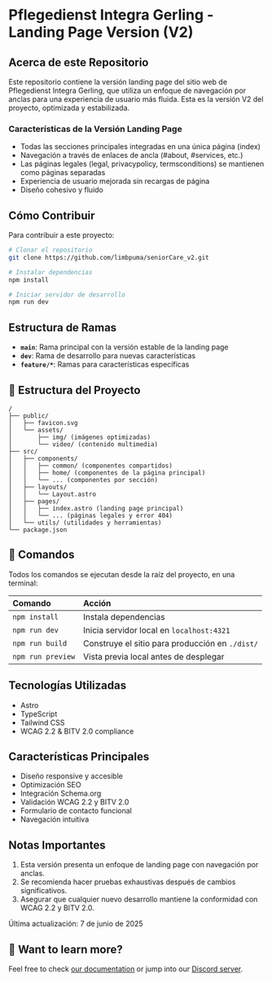 # Pflegedienst Integra Gerling - Landing Page Version (V2)

## Acerca de este Repositorio

Este repositorio contiene la versión landing page del sitio web de Pflegedienst Integra Gerling, que utiliza un enfoque de navegación por anclas para una experiencia de usuario más fluida. Esta es la versión V2 del proyecto, optimizada y estabilizada.

### Características de la Versión Landing Page

- Todas las secciones principales integradas en una única página (index)
- Navegación a través de enlaces de ancla (#about, #services, etc.)
- Las páginas legales (legal, privacypolicy, termsconditions) se mantienen como páginas separadas
- Experiencia de usuario mejorada sin recargas de página
- Diseño cohesivo y fluido

## Cómo Contribuir

Para contribuir a este proyecto:

```bash
# Clonar el repositorio
git clone https://github.com/limbpuma/seniorCare_v2.git

# Instalar dependencias
npm install

# Iniciar servidor de desarrollo
npm run dev
```

## Estructura de Ramas

- **`main`**: Rama principal con la versión estable de la landing page
- **`dev`**: Rama de desarrollo para nuevas características
- **`feature/*`**: Ramas para características específicas

## 🚀 Estructura del Proyecto

```text
/
├── public/
│   ├── favicon.svg
│   └── assets/
│       ├── img/ (imágenes optimizadas)
│       └── video/ (contenido multimedia)
├── src/
│   ├── components/
│   │   ├── common/ (componentes compartidos)
│   │   ├── home/ (componentes de la página principal)
│   │   └── ... (componentes por sección)
│   ├── layouts/
│   │   └── Layout.astro
│   ├── pages/
│   │   ├── index.astro (landing page principal)
│   │   └── ... (páginas legales y error 404)
│   └── utils/ (utilidades y herramientas)
└── package.json
```

## 🧞 Comandos

Todos los comandos se ejecutan desde la raíz del proyecto, en una terminal:

| Comando                   | Acción                                           |
| :------------------------ | :----------------------------------------------- |
| `npm install`             | Instala dependencias                             |
| `npm run dev`             | Inicia servidor local en `localhost:4321`        |
| `npm run build`           | Construye el sitio para producción en `./dist/`  |
| `npm run preview`         | Vista previa local antes de desplegar            |

## Tecnologías Utilizadas

- Astro
- TypeScript
- Tailwind CSS
- WCAG 2.2 & BITV 2.0 compliance

## Características Principales

- Diseño responsive y accesible
- Optimización SEO
- Integración Schema.org
- Validación WCAG 2.2 y BITV 2.0
- Formulario de contacto funcional
- Navegación intuitiva

## Notas Importantes

1. Esta versión presenta un enfoque de landing page con navegación por anclas.
2. Se recomienda hacer pruebas exhaustivas después de cambios significativos.
3. Asegurar que cualquier nuevo desarrollo mantiene la conformidad con WCAG 2.2 y BITV 2.0.

Última actualización: 7 de junio de 2025

## 👀 Want to learn more?

Feel free to check [our documentation](https://docs.astro.build) or jump into our [Discord server](https://astro.build/chat).

